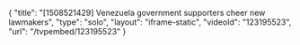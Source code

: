 {
    "title": "[1508521429] Venezuela government supporters cheer new lawmakers",
    "type": "solo",
    "layout": "iframe-static",
    "videoId": "123195523",
    "url": "\/tvpembed\/123195523"
}